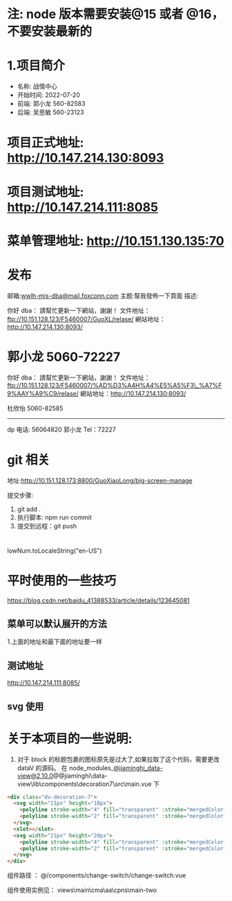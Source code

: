# 注: node 版本需要安装@15 或者 @16，不要安装最新的

# 1.项目简介

- 名称: 战情中心
- 开始时间: 2022-07-20
- 前端: 郭小龙 560-82583
- 后端: 吴思敏 560-23123

# 项目正式地址: http://10.147.214.130:8093

# 项目测试地址: http://10.147.214.111:8085

# 菜单管理地址: http://10.151.130.135:70

# 发布

邮箱:wwlh-mis-dba@mail.foxconn.com
主题:幫我發佈一下頁面
描述:

你好 dba：
請幫忙更新一下網站，謝謝！
文件地址：ftp://10.151.128.123/F5460007/GuoXL/relase/
網站地址：http://10.147.214.130:8093/

郭小龙
5060-72227
======================================================
你好 dba：
請幫忙更新一下網站，謝謝！
文件地址：ftp://10.151.128.123/F5460007/%AD%D3%A4H%A4%E5%A5%F3\_%A7%F9%AAY%A9%C9/relase/
網站地址：http://10.147.214.130:8093/

杜欣怡
5060-82585

---

dp 电话: 56064820
郭小龙
Tel：72227

# git 相关

地址:http://10.151.128.173:8800/GuoXiaoLong/big-screen-manage

提交步骤:

1. git add .
2. 执行脚本: npm run commit
3. 提交到远程：git push

#

lowNum.toLocaleString("en-US")

# 平时使用的一些技巧

https://blog.csdn.net/baidu_41388533/article/details/123645081

<!--
    min: (value) => Math.ceil(value.min - 1), // 指定最小值
    max: () => 100, // 指定最大值
 -->

## 菜单可以默认展开的方法

1.上面的地址和最下面的地址要一样

## 测试地址

http://10.147.214.111:8085/

## svg 使用

<svg-icon className="computer" icon-class="computer" />

# 关于本项目的一些说明:

1. 对于 block 的标题包裹的图标原先是过大了,如果拉取了这个代码，需要更改 dataV 的源码。
   在 node_modules\_@jiaminghi_data-view@2.10.0@@jiaminghi\data-view\lib\components\decoration7\src\main.vue 下

```html
<div class="dv-decoration-7">
  <svg width="21px" height="18px">
    <polyline stroke-width="4" fill="transparent" :stroke="mergedColor[0]" points="10, 2 19, 10 10, 18" />
    <polyline stroke-width="2" fill="transparent" :stroke="mergedColor[1]" points="2, 2 11, 10 2, 18" />
  </svg>
  <slot></slot>
  <svg width="21px" height="20px">
    <polyline stroke-width="4" fill="transparent" :stroke="mergedColor[0]" points="11, 2 2, 10 11, 18" />
    <polyline stroke-width="2" fill="transparent" :stroke="mergedColor[1]" points="19, 2 10, 10 19, 18" />
  </svg>
</div>
```

<!-- 4/ 3 将 左右的切换做成了组件 -->

组件路径 ： @/components/change-switch/change-switch.vue

组件使用实例见： views\main\cma\aa\cpns\main-two
